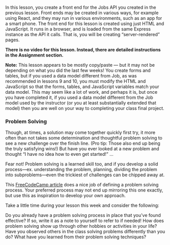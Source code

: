 In this lesson, you create a front end for the Jobs API you created in the previous lesson. Front ends may be created in various ways, for example using React, and they may run in various environments, such as an app for a smart phone. The front end for this lesson is created using just HTML and JavaScript. It runs in a browser, and is loaded from the same Express instance as the API it calls. That is, you will be creating “server-rendered” pages.

**There is no video for this lesson. Instead, there are detailed instructions in the Assignment section.**

**Note:** This lesson appears to be mostly copy/paste — but it may not be depending on what you did the last few weeks! You create forms and tables, but if you used a data model different from Job, as was recommended in lessons 9 and 10, you must modify the HTML and JavaScript so that the forms, tables, and JavaScript variables match your data model. This may seem like a lot of work, and perhaps it is, but once you have completed it, if you used a data model different from the Job model used by the instructor (or you at least substantially extended that model) then you are well on your way to completing your class final project.


### Problem Solving

Though, at times, a solution may come together quickly first try, it more often than not takes some determination and thoughtful problem solving to see a new challenge over the finish line. (Pro tip: Those also end up being the truly satisfying wins!) But have you ever looked at a new problem and thought “I have no idea how to even get started!” …

Fear not! Problem solving is a learned skill too, and if you develop a solid process—ex. understanding the problem, planning, dividing the problem into subproblems—even the trickiest of challenges can be chipped away at.

This [FreeCodeCamp article](https://www.freecodecamp.org/news/how-to-think-like-a-programmer-lessons-in-problem-solving-d1d8bf1de7d2/) does a nice job of defining a problem solving process. Your preferred process may not end up mirroring this one exactly, but use this as inspiration to develop your own approach.

Take a little time during your lesson this week and consider the following:

Do you already have a problem solving process in place that you’ve found effective? If so, write it as a note to yourself to refer to if needed!
How does problem solving show up through other hobbies or activities in your life?
Have you observed others in the class solving problems differently than you do? What have you learned from their problem solving techniques?
